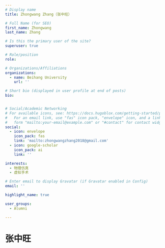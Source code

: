 ```yaml
---
# Display name
title: Zhongwang Zhang（张中旺）

# Full Name (for SEO)
first_name: Zhongwang
last_name: Zhang

# Is this the primary user of the site?
superuser: true

# Role/position
role: 

# Organizations/Affiliations
organizations:
  - name: Beihang University
    url: ''

# Short bio (displayed in user profile at end of posts)
bio: 


# Social/Academic Networking
# For available icons, see: https://docs.hugoblox.com/getting-started/page-builder/#icons
#   For an email link, use "fas" icon pack, "envelope" icon, and a link in the
#   form "mailto:your-email@example.com" or "#contact" for contact widget.
social: 
  - icon: envelope
    icon_pack: fas
    link: 'mailto:zhongwangzhang2018@gmail.com'
  - icon: google-scholar
    icon_pack: ai
    link: ''

interests:
  - 物理仿真
  - 虚拟手术

# Enter email to display Gravatar (if Gravatar enabled in Config)
email: ''

highlight_name: true

user_groups: 
  - Alumni

---
```


# 张中旺

